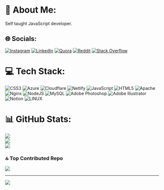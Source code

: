 # 💫 About Me:
Self taught JavaScript developer.


## 🌐 Socials:
[![Instagram](https://img.shields.io/badge/Instagram-%23E4405F.svg?logo=Instagram&logoColor=white)](https://instagram.com/imimtinan) [![LinkedIn](https://img.shields.io/badge/LinkedIn-%230077B5.svg?logo=linkedin&logoColor=white)](https://linkedin.com/in/imtinanfakhar) [![Quora](https://img.shields.io/badge/Quora-%23B92B27.svg?logo=Quora&logoColor=white)](https://quora.com/profile/imtinanfakhar) [![Reddit](https://img.shields.io/badge/Reddit-%23FF4500.svg?logo=Reddit&logoColor=white)](https://reddit.com/user/bobobear567) [![Stack Overflow](https://img.shields.io/badge/-Stackoverflow-FE7A16?logo=stack-overflow&logoColor=white)](https://stackoverflow.com/users/imtinan) 

# 💻 Tech Stack:
![CSS3](https://img.shields.io/badge/css3-%231572B6.svg?style=for-the-badge&logo=css3&logoColor=white) ![Azure](https://img.shields.io/badge/azure-%230072C6.svg?style=for-the-badge&logo=azure-devops&logoColor=white) ![Cloudflare](https://img.shields.io/badge/Cloudflare-F38020?style=for-the-badge&logo=Cloudflare&logoColor=white) ![Netlify](https://img.shields.io/badge/netlify-%23000000.svg?style=for-the-badge&logo=netlify&logoColor=#00C7B7) ![JavaScript](https://img.shields.io/badge/javascript-%23323330.svg?style=for-the-badge&logo=javascript&logoColor=%23F7DF1E) ![HTML5](https://img.shields.io/badge/html5-%23E34F26.svg?style=for-the-badge&logo=html5&logoColor=white) ![Apache](https://img.shields.io/badge/apache-%23D42029.svg?style=for-the-badge&logo=apache&logoColor=white) ![Nginx](https://img.shields.io/badge/nginx-%23009639.svg?style=for-the-badge&logo=nginx&logoColor=white) ![NodeJS](https://img.shields.io/badge/node.js-6DA55F?style=for-the-badge&logo=node.js&logoColor=white) ![MySQL](https://img.shields.io/badge/mysql-%2300f.svg?style=for-the-badge&logo=mysql&logoColor=white) ![Adobe Photoshop](https://img.shields.io/badge/adobephotoshop-%2331A8FF.svg?style=for-the-badge&logo=adobephotoshop&logoColor=white) ![Adobe Illustrator](https://img.shields.io/badge/adobeillustrator-%23FF9A00.svg?style=for-the-badge&logo=adobeillustrator&logoColor=white) ![Notion](https://img.shields.io/badge/Notion-%23000000.svg?style=for-the-badge&logo=notion&logoColor=white) ![LINUX](https://img.shields.io/badge/Linux-FCC624?style=for-the-badge&logo=linux&logoColor=black)
# 📊 GitHub Stats:
![](https://github-readme-stats.vercel.app/api?username=ImtinanFakhar&theme=prussian&hide_border=false&include_all_commits=true&count_private=false)<br/>
![](https://github-readme-streak-stats.herokuapp.com/?user=ImtinanFakhar&theme=prussian&hide_border=false)<br/>
![](https://github-readme-stats.vercel.app/api/top-langs/?username=ImtinanFakhar&theme=prussian&hide_border=false&include_all_commits=true&count_private=false&layout=compact)

### 🔝 Top Contributed Repo
![](https://github-contributor-stats.vercel.app/api?username=ImtinanFakhar&limit=5&theme=flat&combine_all_yearly_contributions=true)

---
[![](https://visitcount.itsvg.in/api?id=ImtinanFakhar&icon=0&color=0)](https://visitcount.itsvg.in)

<!-- Proudly created with GPRM ( https://gprm.itsvg.in ) -->
